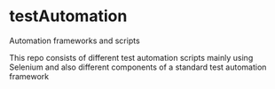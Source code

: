 testAutomation
==============

Automation frameworks and scripts

This repo consists of different test automation scripts mainly using Selenium and also different components of a standard test automation framework

